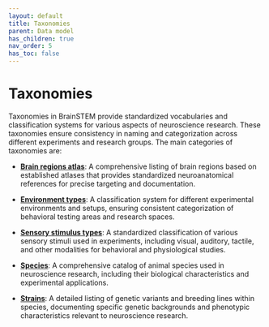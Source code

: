 ```yaml
---
layout: default
title: Taxonomies
parent: Data model
has_children: true
nav_order: 5
has_toc: false
---
```


# Taxonomies

Taxonomies in BrainSTEM provide standardized vocabularies and classification systems for various aspects of neuroscience research. These taxonomies ensure consistency in naming and categorization across different experiments and research groups. The main categories of taxonomies are:

- [**Brain regions atlas**]({{site.baseurl}}/datamodel/taxonomies/brain_regions): A comprehensive listing of brain regions based on established atlases that provides standardized neuroanatomical references for precise targeting and documentation.

- [**Environment types**]({{site.baseurl}}/datamodel/taxonomies/environment_types): A classification system for different experimental environments and setups, ensuring consistent categorization of behavioral testing areas and research spaces.

- [**Sensory stimulus types**]({{site.baseurl}}/datamodel/taxonomies/sensory_stimulus_types): A standardized classification of various sensory stimuli used in experiments, including visual, auditory, tactile, and other modalities for behavioral and physiological studies.

- [**Species**]({{site.baseurl}}/datamodel/taxonomies/species): A comprehensive catalog of animal species used in neuroscience research, including their biological characteristics and experimental applications.

- [**Strains**]({{site.baseurl}}/datamodel/taxonomies/strains): A detailed listing of genetic variants and breeding lines within species, documenting specific genetic backgrounds and phenotypic characteristics relevant to neuroscience research.